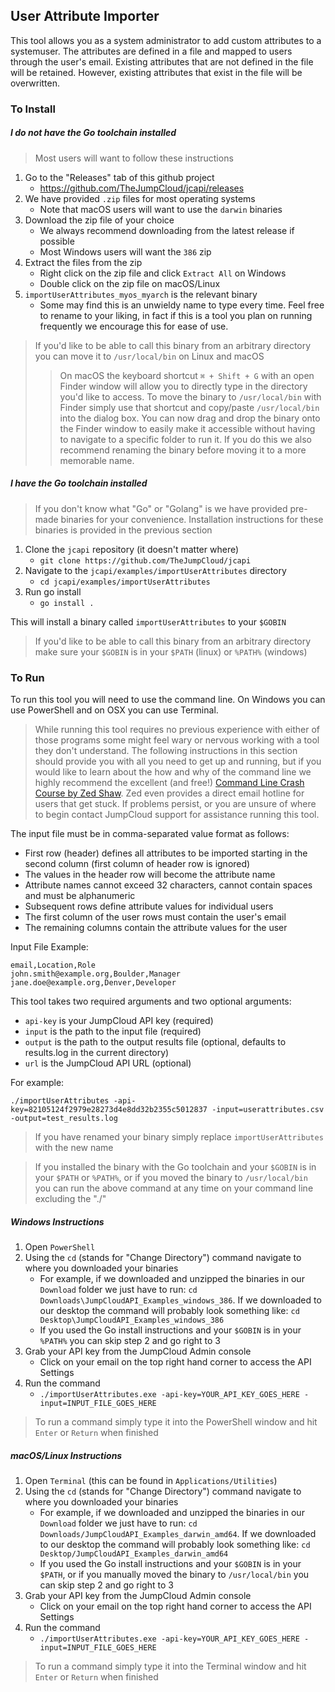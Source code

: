 ## User Attribute Importer

This tool allows you as a system administrator to add custom attributes to a systemuser. The attributes are defined in a file and mapped
to users through the user's email. Existing attributes that are not defined in the file will be retained. However, existing attributes that 
exist in the file will be overwritten.


### To Install

##### I do not have the Go toolchain installed
> Most users will want to follow these instructions

1. Go to the "Releases" tab of this github project
	- https://github.com/TheJumpCloud/jcapi/releases
2. We have provided `.zip` files for most operating systems
	- Note that macOS users will want to use the `darwin` binaries
3. Download the zip file of your choice 
	- We always recommend downloading from the latest release if possible
	- Most Windows users will want the `386` zip
4. Extract the files from the zip
	- Right click on the zip file and click `Extract All` on Windows
	- Double click on the zip file on macOS/Linux
5. `importUserAttributes_myos_myarch` is the relevant binary
	- Some may find this is an unwieldy name to type every time. Feel free to rename to your liking, in fact if this is a tool you plan on running 
    frequently we encourage this for ease of use.

> If you'd like to be able to call this binary from an arbitrary directory you can move it to `/usr/local/bin` on Linux and macOS
>> On macOS the keyboard shortcut `⌘ + Shift + G` with an open Finder window will allow you to directly type in the directory you'd like to access. 
To move the binary to `/usr/local/bin` with Finder simply use that shortcut and copy/paste `/usr/local/bin` into the dialog box. You can now drag and 
drop the binary onto the Finder window to easily make it accessible without having to navigate to a specific folder to run it. If you do this we also 
recommend renaming the binary before moving it to a more memorable name.

##### I have the Go toolchain installed
> If you don't know what "Go" or "Golang" is we have provided pre-made binaries for your convenience. Installation instructions for these 
binaries is provided in the previous section

1. Clone the `jcapi` repository (it doesn't matter where)
	- `git clone https://github.com/TheJumpCloud/jcapi`
2. Navigate to the `jcapi/examples/importUserAttributes` directory
	- `cd jcapi/examples/importUserAttributes`
3. Run go install
	- `go install .`

This will install a binary called `importUserAttributes` to your `$GOBIN`

> If you'd like to be able to call this binary from an arbitrary directory make sure your `$GOBIN` is in your `$PATH` (linux) or `%PATH%` (windows)

### To Run

To run this tool you will need to use the command line. On Windows you can use PowerShell and on OSX you can use Terminal. 

> While running this tool requires no previous experience with either of those programs some might feel wary or nervous working with a tool 
they don't understand. The following instructions in this section should provide you with all you need to get up and running, but if you would 
like to learn about the how and why of the command line we highly recommend the excellent (and free!) 
[Command Line Crash Course by Zed Shaw](http://cli.learncodethehardway.org/). Zed even provides a direct email hotline for users that get stuck. 
If problems persist, or you are unsure of where to begin contact JumpCloud support for assistance running this tool.

The input file must be in comma-separated value format as follows:
- First row (header) defines all attributes to be imported starting in the second column (first column of header row is ignored)
- The values in the header row will become the attribute name 
- Attribute names cannot exceed 32 characters, cannot contain spaces and must be alphanumeric
- Subsequent rows define attribute values for individual users 
- The first column of the user rows must contain the user's email 
- The remaining columns contain the attribute values for the user

Input File Example:
```
email,Location,Role
john.smith@example.org,Boulder,Manager
jane.doe@example.org,Denver,Developer
```
This tool takes two required arguments and two optional arguments:
- `api-key` is your JumpCloud API key (required)
- `input` is the path to the input file (required)
- `output` is the path to the output results file (optional, defaults to results.log in the current directory)
- `url` is the JumpCloud API URL (optional)

For example:

`./importUserAttributes -api-key=82105124f2979e28273d4e8dd32b2355c5012837 -input=userattributes.csv -output=test_results.log`

> If you have renamed your binary simply replace `importUserAttributes` with the new name

> If you installed the binary with the Go toolchain and your `$GOBIN` is in your `$PATH` or `%PATH%`, or if you moved the binary to `/usr/local/bin` you 
can run the above command at any time on your command line excluding the "./"

##### Windows Instructions
1. Open `PowerShell`
2. Using the `cd` (stands for "Change Directory") command navigate to where you downloaded your binaries
	- For example, if we downloaded and unzipped the binaries in our `Download` folder we just have to run: `cd Downloads\JumpCloudAPI_Examples_windows_386`. 
    If we downloaded to our desktop the command will probably look something like: `cd Desktop\JumpCloudAPI_Examples_windows_386`
	- If you used the Go install instructions and your `$GOBIN` is in your `%PATH%` you can skip step 2 and go right to 3
3. Grab your API key from the JumpCloud Admin console
	- Click on your email on the top right hand corner to access the API Settings
4. Run the command
	- `./importUserAttributes.exe -api-key=YOUR_API_KEY_GOES_HERE -input=INPUT_FILE_GOES_HERE`

> To run a command simply type it into the PowerShell window and hit `Enter` or `Return` when finished 

##### macOS/Linux Instructions
1. Open `Terminal` (this can be found in `Applications/Utilities`)
2. Using the `cd` (stands for "Change Directory") command navigate to where you downloaded your binaries
	- For example, if we downloaded and unzipped the binaries in our `Download` folder we just have to run: `cd Downloads/JumpCloudAPI_Examples_darwin_amd64`. 
    If we downloaded to our desktop the command will probably look something like: `cd Desktop/JumpCloudAPI_Examples_darwin_amd64`
	- If you used the Go install instructions and your `$GOBIN` is in your `$PATH`, or if you manually moved the binary to `/usr/local/bin` you can skip step 2 
    and go right to 3
3. Grab your API key from the JumpCloud Admin console
	- Click on your email on the top right hand corner to access the API Settings
4. Run the command
	- `./importUserAttributes.exe -api-key=YOUR_API_KEY_GOES_HERE -input=INPUT_FILE_GOES_HERE`

> To run a command simply type it into the Terminal window and hit `Enter` or `Return` when finished 
